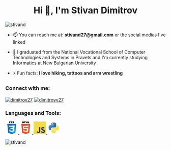 <h1 align="center">Hi 👋, I'm Stivan Dimitrov</h1>
<p align="left"> <img src="https://komarev.com/ghpvc/?username=stivand&label=Profile%20views&color=0e75b6&style=flat" alt="stivand" /> </p>

- 📫 You can reach me at: **stivand27@gmail.com** or the social medias I've linked

- 📄 I graduated from the National Vocational School of Computer Technologies and Systems in Pravets and I'm currently studying Informatics at New Bulgarian University
- ⚡ Fun facts: **I love hiking, tattoos and arm wrestling**

<h3 align="left">Connect with me:</h3>
<p align="left">
<a href="https://fb.com/dimitrov27" target="blank"><img align="center" src="https://raw.githubusercontent.com/rahuldkjain/github-profile-readme-generator/master/src/images/icons/Social/facebook.svg" alt="dimitrov27" height="30" width="40" /></a>
<a href="https://instagram.com/dimitrovv27" target="blank"><img align="center" src="https://raw.githubusercontent.com/rahuldkjain/github-profile-readme-generator/master/src/images/icons/Social/instagram.svg" alt="dimitrovv27" height="30" width="40" /></a>
</p>

<h3 align="left">Languages and Tools:</h3>
<p align="left"> <a href="https://www.w3schools.com/css/" target="_blank" rel="noreferrer"> <img src="https://raw.githubusercontent.com/devicons/devicon/master/icons/css3/css3-original-wordmark.svg" alt="css3" width="40" height="40"/> </a> <a href="https://www.w3.org/html/" target="_blank" rel="noreferrer"> <img src="https://raw.githubusercontent.com/devicons/devicon/master/icons/html5/html5-original-wordmark.svg" alt="html5" width="40" height="40"/> </a> <a href="https://developer.mozilla.org/en-US/docs/Web/JavaScript" target="_blank" rel="noreferrer"> <img src="https://raw.githubusercontent.com/devicons/devicon/master/icons/javascript/javascript-original.svg" alt="javascript" width="40" height="40"/> </a> <a href="https://www.python.org" target="_blank" rel="noreferrer"> <img src="https://raw.githubusercontent.com/devicons/devicon/master/icons/python/python-original.svg" alt="python" width="40" height="40"/> </a> </p>

<p><img align="left" src="https://github-readme-stats.vercel.app/api/top-langs?username=stivand&show_icons=true&locale=en&layout=compact" alt="stivand" /></p>
